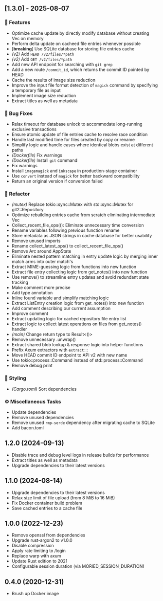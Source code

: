 ## [1.3.0] - 2025-08-07

### 🚀 Features

- Optimize cache update by directly modify database without creating Vec<ListEntry> on memory
- Perform delta update on cacheed file entries whenever possible
- [**breaking**] Use SQLite database for storing file entries cache
- *(v2)* Add `HEAD /v2/files/*path`
- *(v2)* Add `GET /v2/files/*path`
- Add new API endpoint for searching with `git grep`
- Add a new route `/commit_id`, which returns the commit ID pointed by HEAD
- Cache the results of image size reduction
- Improve the input file format detection of `magick` command by specifying a temporary file as input
- Implement image size reduction
- Extract titles as well as metadata

### 🐛 Bug Fixes

- Relax timeout for database unlock to accommodate long-running exclusive transactions
- Ensure atomic update of file entries cache to resolve race condition
- Handle last modified time for files created by copy or rename
- Simplify logic and handle cases where identical blobs exist at different paths
- *(Dockerfile)* Fix warnings
- *(Dockerfile)* Install `git` command
- Fix warnings
- Install `imagemagick` and `inkscape` in production-stage container
- Use `convert` instead of `magick` for better backward compatibility
- Return an original version if conversion failed

### 🚜 Refactor

- *(mutex)* Replace tokio::sync::Mutex with std::sync::Mutex for git2::Repository
- Optimize rebuilding entries cache from scratch eliminating intermediate Vec<ListEntry>
- Collect_recent_file_ops()): Eliminate unnecessary time conversion
- Rename variables following previous function rename
- Store metadata as JSON strings in cache database for better usability
- Remove unused imports
- Rename collect_latest_ops() to collect_recent_file_ops()
- Remove Arc around AppState
- Eliminate nested pattern matching in entry update logic by merging inner match arms into outer match's
- Extract MIME-guessing logic from functions into new function
- Extract file entry collecting logic from get_notes() into new function
- Use remove() to streamline entry updates and avoid redundant state tracking
- Make comment more precise
- Add type annotation
- Inline found variable and simplify matching logic
- Extract ListEntry creation logic from get_notes() into new function
- Add comment describing our current assumption
- Improve comment
- Extract updating logic for cached repository file entry list
- Extract logic to collect latest operations on files from get_notes() handler
- *(main)* Change return type to Result<()>
- Remove unnecessary .unwrap()
- Extract shared blob lookup & response logic into helper functions
- Prefix Axum extractors with `extract::`
- Move HEAD commit ID endpoint to API v2 with new name
- Use tokio::process::Command instead of std::process::Command
- Remove debug print

### 🎨 Styling

- *(Cargo.toml)* Sort dependencies

### ⚙️ Miscellaneous Tasks

- Update dependencies
- Remove unused dependencies
- Remove unused `rmp-serde` dependency after migrating cache to SQLite
- Add bacon.toml

## 1.2.0 (2024-09-13)
* Disable trace and debug level logs in release builds for performance
* Extract titles as well as metadata
* Upgrade dependencies to their latest versions

## 1.1.0 (2024-08-14)
* Upgrade dependencies to their latest versions
* Relax size limit of file upload (from 8 MiB to 16 MiB)
* Fix Docker container build problem
* Save cached entries to a cache file

## 1.0.0 (2022-12-23)
* Remove openssl from dependencies
* Upgrade rust-argon2 to v1.0.0
* Disable compression
* Apply rate limiting to /login
* Replace warp with axum 
* Update Rust edition to 2021
* Configurable session duration (via MORIED_SESSION_DURATION)

## 0.4.0 (2020-12-31)
* Brush up Docker image
